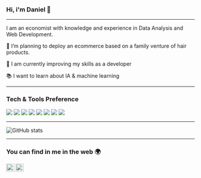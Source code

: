 ### Hi, i'm Daniel 👋

---
I am an economist with knowledge and experience in Data Analysis and Web Development.
 
 🔭 I’m planning to deploy an ecommerce based on a family venture of hair products.
 
 🌱 I am currently improving my skills as a developer
 
 :books: I want to learn about IA & machine learning

---


### Tech & Tools Preference

<img src="https://img.shields.io/badge/-Python-black?style=flat&logo=python&logoColor=white">
<img src = "https://img.shields.io/badge/-HTML5-E34F26?style=flat&logo=html5&logoColor=white"> <img src = "https://img.shields.io/badge/-CSS3-1572B6?style=flat&logo=css3&logoColor=white">
<img src="https://img.shields.io/badge/-Bootstrap-563D7C?style=flat&logo=bootstrap&logoColor=white">
<img src="https://img.shields.io/badge/-JavaScript-eed718?style=flat&logo=javascript&logoColor=ffffff">
<img src="https://img.shields.io/badge/-MySQL-F29111?style=flat&logo=mysql&logoColor=FFFFFF">
<img src="http://img.shields.io/badge/-Git-F1502F?style=flat&logo=git&logoColor=FFFFFF">
<img src="http://img.shields.io/badge/-Github-000000?style=flat&logo=github&logoColor=FFFFFF">


---

![GitHub stats](https://github-readme-stats.vercel.app/api?username=DanielFPerezG&show_icons=true&hide_border=true)


---


### You can find in me in the web 🌍
[<img align="left" alt="DanielFPerezG | LinkedIn" width="22px" src="https://cdn.jsdelivr.net/npm/simple-icons@v3/icons/linkedin.svg" />][linkedin]
[<img align="left" alt="DanielFPerezG | Instagram" width="22px" src="https://cdn.jsdelivr.net/npm/simple-icons@v3/icons/instagram.svg" />][instagram]

<br/>


[instagram]: https://www.instagram.com/danielperezgal/
[linkedin]: https://www.linkedin.com/in/danielfelipeperezgalindo/
